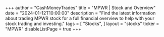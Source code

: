 +++
author = "CashMoneyTrades"
title = "MPWR | Stock and Overview"
date = "2024-01-12T10:00:00"
description = "Find the latest information about trading MPWR stock for a full financial overview to help with your stock trading and investing."
tags = [
   "Stocks",
]
layout = "stocks"
ticker = "MPWR"
disableListPage = true
+++
